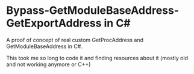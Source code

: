 # Bypass-GetModuleBaseAddress-GetExportAddress in C#
A proof of concept of real custom GetProcAddress and GetModuleBaseAddress in C#.

This took me so long to code it and finding resources about it (mostly old and not working anymore or C++)
